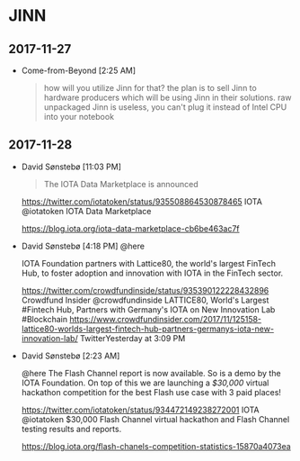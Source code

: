 # JINN

## 2017-11-27

- Come-from-Beyond [2:25 AM] 

  >how will you utilize Jinn for that? the plan is to sell Jinn to hardware producers which will be using Jinn in their solutions. raw unpackaged Jinn is useless, you can't plug it instead of Intel CPU into your notebook

## 2017-11-28

- David Sønstebø [11:03 PM]

  >The IOTA Data Marketplace is announced

  https://twitter.com/iotatoken/status/935508864530878465
  IOTA @iotatoken
  IOTA Data Marketplace 

  https://blog.iota.org/iota-data-marketplace-cb6be463ac7f
  
- David Sønstebø [4:18 PM] 
  @here

  IOTA Foundation partners with Lattice80, the world's largest FinTech Hub, to foster adoption and innovation with IOTA in the FinTech sector.

  https://twitter.com/crowdfundinside/status/935390122228432896
  Crowdfund Insider @crowdfundinside
  LATTICE80, World's Largest #Fintech Hub, Partners with Germany's IOTA on New Innovation Lab #Blockchain https://www.crowdfundinsider.com/2017/11/125158-lattice80-worlds-largest-fintech-hub-partners-germanys-iota-new-innovation-lab/
  TwitterYesterday at 3:09 PM
  
- David Sønstebø [2:23 AM]

  @here The Flash Channel report is now available. So is a demo by the IOTA Foundation. On top of this we are launching a *$30,000* virtual hackathon competition for the best Flash use case with 3 paid places!

  https://twitter.com/iotatoken/status/934472149238272001
  IOTA @iotatoken
  $30,000 Flash Channel virtual hackathon and Flash Channel testing results and reports.

  https://blog.iota.org/flash-chanels-competition-statistics-15870a4073ea
